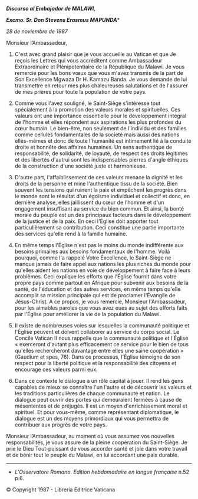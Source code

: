 ***Discurso al Embajador de MALAWI,***

***Excmo. Sr. Don Stevens Erasmus MAPUNDA****

*28 de noviembre de 1987*

Monsieur l’Ambassadeur,

1. C'est avec grand plaisir que je vous accueille au Vatican et que Je reçois les Lettres qui vous accréditent comme Ambassadeur Extraordinaire et Plénipotentiaire de la République du Malawi. Je vous remercie pour les bons vœux que vous m'avez transmis de la part de Son Excellence Mgwaza Dr H. Kamazu Banda. Je vous demande de lui transmettre en retour mes plus chaleureuses salutations et de l'assurer de mes prières pour toute la population de votre pays.

2. Comme vous l'avez souligné, le Saint-Siège s'intéresse tout spécialement à la promotion des valeurs morales et spirituelles. Ces valeurs ont une importance essentielle pour le développement intégral de l'homme et elles répondent aux aspirations les plus profondes du cœur humain. Le bien-être, non seulement de l'individu et des familles comme cellules fondamentales de la société mais aussi des nations elles-mêmes et donc de toute l'humanité est intimement lié à la conduite droite et honnête des affaires humaines. Un sens authentique de responsabilité, de solidarité, de loyauté, de respect des droits légitimes et des libertés d'autrui sont les indispensables pierres d'angle éthiques de la construction d'une société juste et harmonieuse.

3. D'autre part, l'affaiblissement de ces valeurs menace la dignité et les droits de la personne et mine l'authentique tissu de la société. Bien souvent les tensions qui ruinent la paix et empêchent les progrès dans le monde sont le résultat d'un égoïsme individuel et collectif et donc, en dernière analyse, elles jaillissent du cœur de l'homme et d'un engagement insuffisant au service du bien commun. Et ainsi, la bonté morale du peuple est un des principaux facteurs dans le développement de la justice et de la paix. En ceci l'Église doit apporter tout particulièrement sa contribution. Ceci constitue une partie importante des services qu'elle rend à la famille humaine.

4. En même temps l'Église n'est pas le moins du monde indifférente aux besoins primaires aux besoins fondamentaux de l'homme. Voilà pourquoi, comme l'a rappelé Votre Excellence, le Saint-Siège ne manque jamais de faire appel aux nations les plus riches du monde pour qu'elles aident les nations en voie de développement à faire face à leurs problèmes. Ceci explique les efforts que l'Église fournit dans votre propre pays comme partout en Afrique pour subvenir aux besoins de la santé, de l'éducation et des autres services, en même temps qu'elle accomplit sa mission principale qui est de proclamer l'Évangile de Jésus-Christ. A ce propos, je vous remercie, Monsieur l'Ambassadeur, pour les aimables paroles que vous avez eues au sujet des efforts faits par l'Église pour améliorer la vie de la population du Malawi.

5. Il existe de nombreuses voies sur lesquelles la communauté politique et l'Église peuvent et doivent collaborer au service du corps social. Le Concile Vatican II nous rappelle que la communauté politique et l'Église « exerceront d'autant plus efficacement ce service pour le bien de tous qu'elles rechercheront davantage entre elles une saine coopération » (Gaudium et spes, 76). Dans ce processus, l'Église témoigne de son respect pour la liberté politique et la responsabilité des citoyens et encourage ces valeurs parmi eux.

6. Dans ce contexte le dialogue a un rôle capital à jouer. Il rend les gens capables de mieux se connaître l'un l'autre et de découvrir les valeurs et les traditions particulières de chaque communauté et nation. Le dialogue peut ouvrir des portes qui demeuraient fermées à cause de mésententes et de préjugés. Il est un moyen d'enrichissement moral et spirituel. Et pour vous-même, comme représentant diplomatique, le dialogue est un des moyens primordiaux qui vous permettra de contribuer aux progrès de votre pays.

Monsieur l’Ambassadeur, au moment où vous assumez vos nouvelles responsabilités, je vous assure de la pleine coopération du Saint-Siège. Je prie le Dieu Tout-puissant de vous accorder santé et joie dans votre travail et de bénir tout le peuple du Malawi, en lui accordant une paix durable.

* * *

* *L'Osservatore Romano. Edition hebdomadaire en langue française* n.52 p.6.

© Copyright 1987 - Libreria Editrice Vaticana